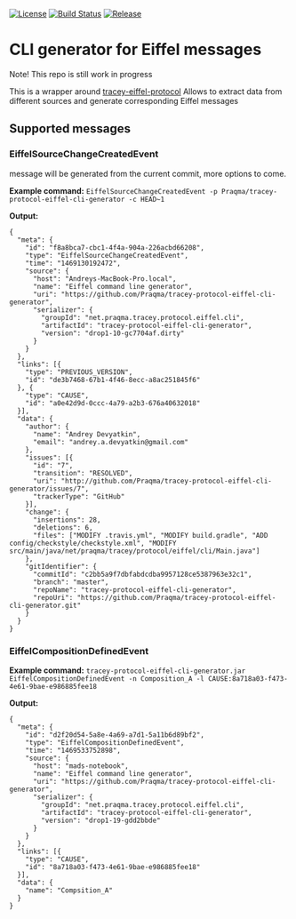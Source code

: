 [![License](https://img.shields.io/badge/license-New%20BSD-blue.svg)](LICENSE) [![Build Status](https://api.travis-ci.org/Praqma/tracey-protocol-eiffel-cli-generator.svg?branch=master)](https://travis-ci.org/Praqma/tracey-protocol-eiffel-cli-generator) [![Release](https://jitpack.io/v/Praqma/tracey-protocol-eiffel-cli-generator.svg)](https://jitpack.io/#Praqma/tracey-protocol-eiffel-cli-generator)

# CLI generator for Eiffel messages

Note! This repo is still work in progress

This is a wrapper around [tracey-eiffel-protocol](https://github.com/Praqma/tracey-protocol-eiffel)
Allows to extract data from different sources and generate corresponding Eiffel messages

## Supported messages

### EiffelSourceChangeCreatedEvent 

message will be generated from the current commit, more options to come.

**Example command:** `EiffelSourceChangeCreatedEvent -p Praqma/tracey-protocol-eiffel-cli-generator -c HEAD~1`

**Output:** 

```
{
  "meta": {
    "id": "f8a8bca7-cbc1-4f4a-904a-226acbd66208",
    "type": "EiffelSourceChangeCreatedEvent",
    "time": "1469130192472",
    "source": {
      "host": "Andreys-MacBook-Pro.local",
      "name": "Eiffel command line generator",
      "uri": "https://github.com/Praqma/tracey-protocol-eiffel-cli-generator",
      "serializer": {
        "groupId": "net.praqma.tracey.protocol.eiffel.cli",
        "artifactId": "tracey-protocol-eiffel-cli-generator",
        "version": "drop1-10-gc7704af.dirty"
      }
    }
  },
  "links": [{
    "type": "PREVIOUS_VERSION",
    "id": "de3b7468-67b1-4f46-8ecc-a8ac251845f6"
  }, {
    "type": "CAUSE",
    "id": "a0e42d9d-0ccc-4a79-a2b3-676a40632018"
  }],
  "data": {
    "author": {
      "name": "Andrey Devyatkin",
      "email": "andrey.a.devyatkin@gmail.com"
    },
    "issues": [{
      "id": "7",
      "transition": "RESOLVED",
      "uri": "http://github.com/Praqma/tracey-protocol-eiffel-cli-generator/issues/7",
      "trackerType": "GitHub"
    }],
    "change": {
      "insertions": 28,
      "deletions": 6,
      "files": ["MODIFY .travis.yml", "MODIFY build.gradle", "ADD config/checkstyle/checkstyle.xml", "MODIFY src/main/java/net/praqma/tracey/protocol/eiffel/cli/Main.java"]
    },
    "gitIdentifier": {
      "commitId": "c2bb5a9f7dbfabdcdba9957128ce5387963e32c1",
      "branch": "master",
      "repoName": "tracey-protocol-eiffel-cli-generator",
      "repoUri": "https://github.com/Praqma/tracey-protocol-eiffel-cli-generator.git"
    }
  }
}
```

### EiffelCompositionDefinedEvent

**Example command:** `tracey-protocol-eiffel-cli-generator.jar EiffelCompositionDefinedEvent -n Composition_A -l CAUSE:8a718a03-f473-4e61-9bae-e986885fee18`

**Output:** 

```
{
  "meta": {
    "id": "d2f20d54-5a8e-4a69-a7d1-5a11b6d89bf2",
    "type": "EiffelCompositionDefinedEvent",
    "time": "1469533752898",
    "source": {
      "host": "mads-notebook",
      "name": "Eiffel command line generator",
      "uri": "https://github.com/Praqma/tracey-protocol-eiffel-cli-generator",
      "serializer": {
        "groupId": "net.praqma.tracey.protocol.eiffel.cli",
        "artifactId": "tracey-protocol-eiffel-cli-generator",
        "version": "drop1-19-gdd2bbde"
      }
    }
  },
  "links": [{
    "type": "CAUSE",
    "id": "8a718a03-f473-4e61-9bae-e986885fee18"
  }],
  "data": {
    "name": "Compsition_A"
  }
}
```

